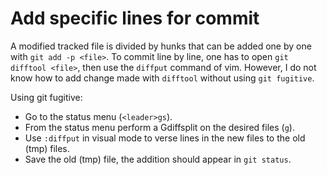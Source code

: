# Add specific lines for commit

A modified tracked file is divided by hunks that can be added one by one with `git add -p <file>`.
To commit line by line, one has to open `git difftool <file>`, then use the `diffput` command of vim.
However, I do not know how to add change made with `difftool` without using `git fugitive`.

Using git fugitive:
- Go to the status menu (`<leader>gs`).
- From the status menu perform a Gdiffsplit on the desired files (`g`).
- Use `:diffput` in visual mode to verse lines in the new files to the old (tmp) files.
- Save the old (tmp) file, the addition should appear in `git status`.
